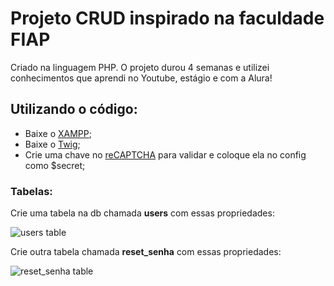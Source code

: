 <h1>Projeto CRUD inspirado na faculdade FIAP</h1>
    <p>Criado na linguagem PHP. O projeto durou 4 semanas e utilizei conhecimentos que aprendi no Youtube, estágio e com a Alura!</p>
    <h2>Utilizando o código:</h2>
    <ul>
        <li>Baixe o <a href="https://www.apachefriends.org/download.html">XAMPP</a>;</li>
        <li>Baixe o <a href="https://twig.symfony.com/doc/3.x/installation.html">Twig</a>;</li>
        <li>Crie uma chave no <a href="https://www.google.com/recaptcha/admin/site/698458474/setup">reCAPTCHA</a> para validar e coloque ela no config como $secret;</li>
    </ul>
    <h3>Tabelas:</h3>
    <p>Crie uma tabela na db chamada <strong>users</strong> com essas propriedades:</p>
    <img src="https://github.com/EduDalla/FIAP_fakewebsite/assets/62569881/ea345575-360c-4584-9004-df9b2e3622b8" alt="users table">
    <p>Crie outra tabela chamada <strong>reset_senha</strong> com essas propriedades:</p>
    <img src="https://github.com/EduDalla/FIAP_fakewebsite/assets/62569881/1fcf1aa2-b6e3-4e79-97a4-7b17f9e2b054" alt="reset_senha table">
</body>
